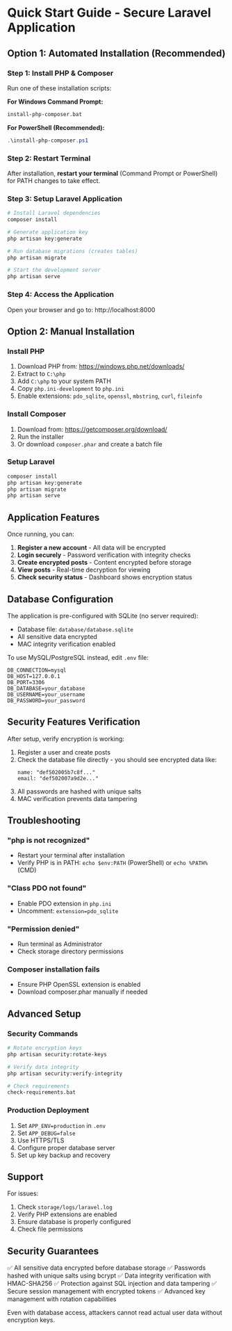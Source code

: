 # Quick Start Guide - Secure Laravel Application

## Option 1: Automated Installation (Recommended)

### Step 1: Install PHP & Composer
Run one of these installation scripts:

**For Windows Command Prompt:**
```bash
install-php-composer.bat
```

**For PowerShell (Recommended):**
```powershell
.\install-php-composer.ps1
```

### Step 2: Restart Terminal
After installation, **restart your terminal** (Command Prompt or PowerShell) for PATH changes to take effect.

### Step 3: Setup Laravel Application
```bash
# Install Laravel dependencies
composer install

# Generate application key
php artisan key:generate

# Run database migrations (creates tables)
php artisan migrate

# Start the development server
php artisan serve
```

### Step 4: Access the Application
Open your browser and go to: http://localhost:8000

## Option 2: Manual Installation

### Install PHP
1. Download PHP from: https://windows.php.net/downloads/
2. Extract to `C:\php`
3. Add `C:\php` to your system PATH
4. Copy `php.ini-development` to `php.ini`
5. Enable extensions: `pdo_sqlite`, `openssl`, `mbstring`, `curl`, `fileinfo`

### Install Composer
1. Download from: https://getcomposer.org/download/
2. Run the installer
3. Or download `composer.phar` and create a batch file

### Setup Laravel
```bash
composer install
php artisan key:generate
php artisan migrate
php artisan serve
```

## Application Features

Once running, you can:

1. **Register a new account** - All data will be encrypted
2. **Login securely** - Password verification with integrity checks
3. **Create encrypted posts** - Content encrypted before storage
4. **View posts** - Real-time decryption for viewing
5. **Check security status** - Dashboard shows encryption status

## Database Configuration

The application is pre-configured with SQLite (no server required):
- Database file: `database/database.sqlite`
- All sensitive data encrypted
- MAC integrity verification enabled

To use MySQL/PostgreSQL instead, edit `.env` file:
```env
DB_CONNECTION=mysql
DB_HOST=127.0.0.1
DB_PORT=3306
DB_DATABASE=your_database
DB_USERNAME=your_username
DB_PASSWORD=your_password
```

## Security Features Verification

After setup, verify encryption is working:

1. Register a user and create posts
2. Check the database file directly - you should see encrypted data like:
   ```
   name: "def502005b7c8f..."
   email: "def502007a9d2e..."
   ```
3. All passwords are hashed with unique salts
4. MAC verification prevents data tampering

## Troubleshooting

### "php is not recognized"
- Restart your terminal after installation
- Verify PHP is in PATH: `echo $env:PATH` (PowerShell) or `echo %PATH%` (CMD)

### "Class PDO not found"
- Enable PDO extension in `php.ini`
- Uncomment: `extension=pdo_sqlite`

### "Permission denied"
- Run terminal as Administrator
- Check storage directory permissions

### Composer installation fails
- Ensure PHP OpenSSL extension is enabled
- Download composer.phar manually if needed

## Advanced Setup

### Security Commands
```bash
# Rotate encryption keys
php artisan security:rotate-keys

# Verify data integrity
php artisan security:verify-integrity

# Check requirements
check-requirements.bat
```

### Production Deployment
1. Set `APP_ENV=production` in `.env`
2. Set `APP_DEBUG=false`
3. Use HTTPS/TLS
4. Configure proper database server
5. Set up key backup and recovery

## Support

For issues:
1. Check `storage/logs/laravel.log`
2. Verify PHP extensions are enabled
3. Ensure database is properly configured
4. Check file permissions

## Security Guarantees

✅ All sensitive data encrypted before database storage
✅ Passwords hashed with unique salts using bcrypt
✅ Data integrity verification with HMAC-SHA256
✅ Protection against SQL injection and data tampering
✅ Secure session management with encrypted tokens
✅ Advanced key management with rotation capabilities

Even with database access, attackers cannot read actual user data without encryption keys.
